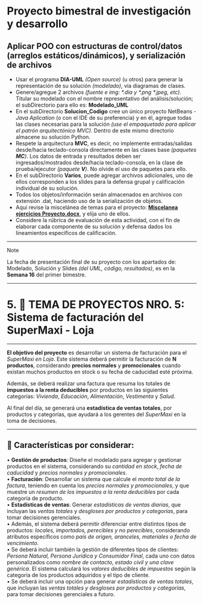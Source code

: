 # Proyecto bimestral de investigación y desarrollo

## Aplicar POO con estructuras de control/datos (arreglos estáticos/dinámicos), y serialización de archivos

* Usar el programa **DIA-UML** _(Open source)_ (u otros) para generar la representación de su solución _(modelado)_, vía diagramas de clases.
* Genere/agregue 2 archivos _(fuente e img: \*.dia y \*.png \*.jpeg, etc)_. Titular su modelado con el nombre representativo del análisis/solución; el subDirectorio para ello es: **Modelado_UML**
* En el subDirectorio **Solucion_Codigo** cree un único proyecto NetBeans - _Java Aplication_ (o con el IDE de su preferencia) y en él, agregue todas las clases necesarias para la solución _(use el empaquetado para aplicar el patrón arquitectónico MVC)_. Dentro de este mismo directorio almacene su solución Python.
* Respete la arquitectura **MVC**, es decir, no implemente entradas/salidas desde/hacia teclado-consola directamente en las clases base _(paquetes **MC**)_. Los datos de entrada y resultados deben ser ingresados/mostrados desde/hacia teclado-consola, en la clase de prueba/ejecutor _(paquete **V**)_. No olvide el uso de paquetes para ello.
* En el subDirectorio **Varios**, puede agregar archivos adicionales, uno de ellos corresponden a los slides para la defensa grupal y calificación individual de su solución.
* Todos los objetos/información serán almacenados en archivos con extensión .dat, haciendo uso de la serialización de objetos.
* Aquí revise la miscelánea  de temas para el proyecto: **[Miscelanea ejercicios Proyecto.docx](https://github.com/POO-UTPL/AAB1_Proyecto/blob/main/Varios/Miscelanea%20ejercicios%20Proyecto.docx)**, y elija uno de ellos. 
* Considere la rúbrica de evaluación de esta actividad, con el fin de elaborar cada componente de su solución y defensa dados los lineamientos específicos de calificación.  
___

> [!Note]
> La fecha de presentación final de su proyecto con los apartados de: Modelado, Solución y Slides _(del UML, código, resultados)_, es en la **Semana 16** del primer bimestre. 
___

# 5. 🧾 **TEMA DE PROYECTOS NRO. 5: Sistema de facturación del SuperMaxi - Loja**

---

**El objetivo del proyecto** es desarrollar un sistema de facturación para el *SuperMaxi en Loja*. Este sistema deberá permitir la facturación de **N productos**, considerando **precios normales** y **promocionales** cuando existan muchos productos en stock o su fecha de caducidad esté próxima.

Además, se deberá realizar una factura que resuma los totales de **impuestos a la renta deducibles** por productos en las siguientes categorías: *Vivienda*, *Educación*, *Alimentación*, *Vestimenta* y *Salud*.

Al final del día, se generará una **estadística de ventas totales**, por productos y categorías, que ayudará a los gerentes del *SuperMaxi* en la toma de decisiones.

---

## 📌 **Características por considerar:**

•	**Gestión de productos**: Diseñe el modelado para agregar y gestionar productos en el sistema, considerando su *cantidad en stock*, *fecha de caducidad* y *precios normales y promocionales*.  
•	**Facturación**: Desarrollar un sistema que calcule el *monto total de la factura*, teniendo en cuenta los *precios normales y promocionales*, y que muestre un *resumen de los impuestos a la renta deducibles* por cada categoría de producto.  
•	**Estadísticas de ventas**: Generar *estadísticas de ventas diarias*, que incluyan las *ventas totales* y *desgloses por productos y categorías*, para tomar decisiones gerenciales.  
•	Además, el sistema deberá permitir diferenciar entre distintos tipos de productos: *locales, importados, perecibles y no perecibles*, considerando atributos específicos como *país de origen, aranceles, materiales o fecha de vencimiento*.  
•	Se deberá incluir también la gestión de diferentes tipos de clientes: *Persona Natural, Persona Jurídica y Consumidor Final*, cada uno con datos personalizados como *nombre de contacto, estado civil y una clave genérica*. El sistema calculará los *valores deducibles de impuestos* según la categoría de los productos adquiridos y el tipo de cliente.  
•	Se deberá incluir una opción para generar *estadísticas de ventas totales*, que incluyan las *ventas totales y desgloses por productos y categorías*, para tomar decisiones gerenciales a futuro.

